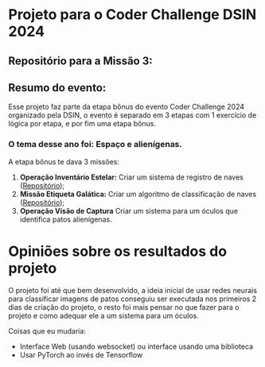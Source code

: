 <h1>Projeto para o Coder Challenge DSIN 2024</h1>
<h2>Repositório para a Missão 3:</h2>
<h2>Resumo do evento: </h2>
<p>Esse projeto faz parte da etapa bônus do evento Coder Challenge 2024 organizado pela DSIN, o evento é separado em 3 etapas com 1 exercício de lógica por etapa, e por fim uma etapa bônus.</p>
<h3>O tema desse ano foi: Espaço e alienígenas.</h3>
<p>A etapa bônus te dava 3 missões: </p>
<ol>
  <li> <strong>Operação Inventário Estelar:</strong> Criar um sistema de registro de naves (<a href="https://github.com/yDewolf/SRHCPA-Projeto-Coder-Challenge">Repositório</a>);
  </li>
  <li> <strong>Missão Etiqueta Galática:</strong> Criar um algoritmo de classificação de naves (<a href="https://github.com/yDewolf/SRHCPA-Projeto-Coder-Challenge">Repositório</a>);
  </li>
  <li> <strong>Operação Visão de Captura</strong> Criar um sistema para um óculos que identifica patos alienígenas.
  </li>
</ol>

<h1>Opiniões sobre os resultados do projeto</h1>
<p>O projeto foi até que bem desenvolvido, a ideia inicial de usar redes neurais para classificar imagens de patos conseguiu ser executada nos primeiros 2 dias de criação do projeto, o resto foi mais pensar no que fazer para o projeto e como adequar ele a um sistema para um óculos.</p>
<p>Coisas que eu mudaria:</p>
<ul>
  <li>Interface Web (usando websocket) ou interface usando uma biblioteca</li>
  <li>Usar PyTorch ao invés de Tensorflow</li>
</ul>
